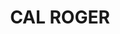 ---
layout: patrimoni-details
title:  "CAL ROGER"
alt_title: "Casa dels Pelegrins"
class: "Edifici"
area: null
protection: null
addition_date: null
cat_code: null
cbp_code: "BCIL CH14"
image: "Cal_Roger.jpg"
card: null
collections: ["patrimoni-arquitectonic", "bcil-previstos-cbp"]
coordinates:
  - group1:
        - [1.461382153551698, 42.35728924740404]
        - [1.461382148462996, 42.357289455953449]
        - [1.461421151930136, 42.35729331734801]
        - [1.461480792062363, 42.35729870741195]
        - [1.461589557728191, 42.357302357641942]
        - [1.461593561530261, 42.357265068801624]
        - [1.461630591606456, 42.357269112258713]
        - [1.461652872129902, 42.357185964172537]
        - [1.461416400561848, 42.357165266598578]
        - [1.461382153551698, 42.35728924740404]
---